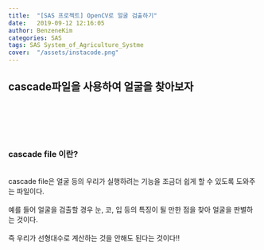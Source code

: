 ```yaml
---
title:  "[SAS 프로젝트] OpenCV로 얼굴 검출하기" 
date:   2019-09-12 12:16:05 
author: BenzeneKim 
categories: SAS 
tags: SAS System_of_Agriculture_Systme 
cover:  "/assets/instacode.png" 
---
```


## cascade파일을 사용하여 얼굴을 찾아보자
<br></br>
<br></br>
### cascade file 이란? 
<br>cascade file은 얼굴 등의 우리가 실행하려는 기능을 조금더 쉽게 할 수 있도록 도와주는 파일이다.</br>
<br>예를 들어 얼굴을 검출할 경우 눈, 코, 입 등의 특징이 될 만한 점을 찾아 얼굴을 판별하는 것이다. </br>
<br>즉 우리가 선형대수로 계산하는 것을 안해도 된다는 것이다!!</br>

